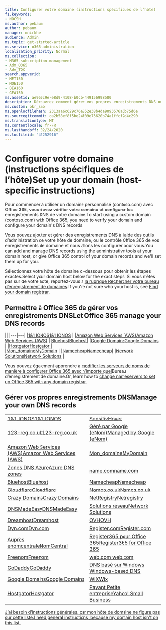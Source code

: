 ```yaml
---
title: Configurer votre domaine (instructions spécifiques de l’hôte)
f1.keywords:
- NOCSH
ms.author: pebaum
author: pebaum
manager: mnirkhe
audience: Admin
ms.topic: get-started-article
ms.service: o365-administration
localization_priority: Normal
ms.collection:
- M365-subscription-management
- Adm_O365
- Adm_TOC
search.appverid:
- MET150
- MOE150
- BEA160
- GEA150
ms.assetid: ae950c9e-e8d9-4108-b0cb-449156998580
description: Découvrez comment gérer vos propres enregistrements DNS ou laisser Office 365 gérer vos enregistrements DNS pour vous.
ms.custom: okr_smb
ms.openlocfilehash: 2313aa6c629c76a852e38b4da9093576a3b75d6e
ms.sourcegitcommit: ca2b58ef8f5be24f09e73620b74a1ffcf2d4c290
ms.translationtype: MT
ms.contentlocale: fr-FR
ms.lasthandoff: 02/24/2020
ms.locfileid: "42252916"
---
```

# <a name="set-up-your-domain-host-specific-instructions"></a><span data-ttu-id="bf0a2-103">Configurer votre domaine (instructions spécifiques de l’hôte)</span><span class="sxs-lookup"><span data-stu-id="bf0a2-103">Set up your domain (host-specific instructions)</span></span>

<span data-ttu-id="bf0a2-104">Pour commencer à utiliser un domaine personnalisé (contoso.com) avec Office 365, vous devez vérifier votre domaine et configurer les enregistrements DNS de votre domaine.</span><span class="sxs-lookup"><span data-stu-id="bf0a2-104">To start using a custom domain (contoso.com) with Office 365, you need to verify your domain and configure your domain's DNS records.</span></span> 
  
<span data-ttu-id="bf0a2-105">Vous pouvez ajouter et gérer des enregistrements DNS à l’aide des outils d’administration de votre hôte de domaine, ou le contrôle Office 365 de vos enregistrements de domaine et nous allons les configurer pour vous.</span><span class="sxs-lookup"><span data-stu-id="bf0a2-105">You can add and manage DNS records using the administrative tools at your domain host, or give Office 365 control of your domain records and we'll set them up for you.</span></span>
  
<span data-ttu-id="bf0a2-106">Sélectionnez votre hôte de domaine ci-dessous pour obtenir les étapes exactes.</span><span class="sxs-lookup"><span data-stu-id="bf0a2-106">Select your domain host below for the exact steps.</span></span> <span data-ttu-id="bf0a2-107">Si vous n’êtes pas sûr de votre hôte, reportez-vous à [la rubrique Rechercher votre bureau d’enregistrement de domaines](find-your-domain-registrar.md).</span><span class="sxs-lookup"><span data-stu-id="bf0a2-107">If you're not sure who your host is, see [Find your domain registrar](find-your-domain-registrar.md).</span></span>
  

## <a name="let-office-365-manage-your-dns-records"></a><span data-ttu-id="bf0a2-108">Permettre à Office 365 de gérer vos enregistrements DNS</span><span class="sxs-lookup"><span data-stu-id="bf0a2-108">Let Office 365 manage your DNS records</span></span>

||
|---|---|
|[<span data-ttu-id="bf0a2-109">1&1 IONOS</span><span class="sxs-lookup"><span data-stu-id="bf0a2-109">1&1 IONOS</span></span>](../dns/change-nameservers-at-1-1-internet.md) |
|[<span data-ttu-id="bf0a2-110">Amazon Web Services (AWS)</span><span class="sxs-lookup"><span data-stu-id="bf0a2-110">Amazon Web Services (AWS)</span></span>](../dns/change-nameservers-at-aws.md) |
 [<span data-ttu-id="bf0a2-111">Bluehost</span><span class="sxs-lookup"><span data-stu-id="bf0a2-111">Bluehost</span></span>](../dns/change-nameservers-at-bluehost.md)|
|[<span data-ttu-id="bf0a2-112">Google Domains</span><span class="sxs-lookup"><span data-stu-id="bf0a2-112">Google   Domains</span></span>](../dns/change-nameservers-at-google-domains.md) |
|[<span data-ttu-id="bf0a2-113">Hostgator</span><span class="sxs-lookup"><span data-stu-id="bf0a2-113">Hostgator   </span></span>](../dns/change-nameservers-at-hostgator.md)  |  
|[<span data-ttu-id="bf0a2-114">Mon_domaine</span><span class="sxs-lookup"><span data-stu-id="bf0a2-114">MyDomain</span></span>](../dns/change-nameservers-at-mydomain.md) | 
|[<span data-ttu-id="bf0a2-115">Namecheap</span><span class="sxs-lookup"><span data-stu-id="bf0a2-115">Namecheap</span></span>](../dns/change-nameservers-at-namecheap.md)|
|[<span data-ttu-id="bf0a2-116">Network Solutions</span><span class="sxs-lookup"><span data-stu-id="bf0a2-116">Network Solutions</span></span>](../dns/change-nameservers-at-network-solutions.md) |  

<span data-ttu-id="bf0a2-117">Vous pouvez également apprendre à [modifier les serveurs de noms de manière à configurer Office 365 avec n’importe quel](change-nameservers-at-any-domain-registrar.md)Bureau d’enregistrement de domaine.</span><span class="sxs-lookup"><span data-stu-id="bf0a2-117">Or, learn how to [change nameservers to set up Office 365 with any domain registrar](change-nameservers-at-any-domain-registrar.md).</span></span>

## <a name="manage-your-own-dns-records"></a><span data-ttu-id="bf0a2-118">Gérer vos propres enregistrements DNS</span><span class="sxs-lookup"><span data-stu-id="bf0a2-118">Manage your own DNS records</span></span>

|                           |                          |
|---------------------------|--------------------------|
| [<span data-ttu-id="bf0a2-119">1&1 IONOS</span><span class="sxs-lookup"><span data-stu-id="bf0a2-119">1&1 IONOS</span></span>](../dns/create-dns-records-at-1-1-internet.md) | [<span data-ttu-id="bf0a2-120">Sensitiv</span><span class="sxs-lookup"><span data-stu-id="bf0a2-120">Hover</span></span>](../dns/create-dns-records-at-hover.md) |
| [<span data-ttu-id="bf0a2-121">123-reg.co.uk</span><span class="sxs-lookup"><span data-stu-id="bf0a2-121">123-reg.co.uk</span></span>](../dns/create-dns-records-at-123-reg-co-uk.md) | [<span data-ttu-id="bf0a2-122">Géré par Google (eNom)</span><span class="sxs-lookup"><span data-stu-id="bf0a2-122">Managed   by Google (eNom)</span></span>](../dns/create-dns-records-for-domain-managed-by-google-enom.md)|
| [<span data-ttu-id="bf0a2-123">Amazon Web Services (AWS)</span><span class="sxs-lookup"><span data-stu-id="bf0a2-123">Amazon Web Services (AWS)</span></span>](../dns/create-dns-records-at-aws.md) | [<span data-ttu-id="bf0a2-124">Mon_domaine</span><span class="sxs-lookup"><span data-stu-id="bf0a2-124">MyDomain</span></span>](../dns/create-dns-records-at-mydomain.md) |
| [<span data-ttu-id="bf0a2-125">Zones DNS Azure</span><span class="sxs-lookup"><span data-stu-id="bf0a2-125">Azure DNS zones</span></span>](../dns/create-dns-records-for-azure-dns-zones.md) | [<span data-ttu-id="bf0a2-126">name.com</span><span class="sxs-lookup"><span data-stu-id="bf0a2-126">name.com</span></span>](../dns/create-dns-records-at-name-com.md) |
| [<span data-ttu-id="bf0a2-127">Bluehost</span><span class="sxs-lookup"><span data-stu-id="bf0a2-127">Bluehost</span></span>](../dns/create-dns-records-at-bluehost.md) | [<span data-ttu-id="bf0a2-128">Namecheap</span><span class="sxs-lookup"><span data-stu-id="bf0a2-128">Namecheap</span></span>](../dns/create-dns-records-at-namecheap.md)|
| [<span data-ttu-id="bf0a2-129">Cloudflare</span><span class="sxs-lookup"><span data-stu-id="bf0a2-129">Cloudflare</span></span>](../dns/create-dns-records-at-cloudflare.md)| [<span data-ttu-id="bf0a2-130">Names.co.uk</span><span class="sxs-lookup"><span data-stu-id="bf0a2-130">Names.co.uk</span></span>](../dns/create-dns-records-at-names-co-uk.md) |
|  [<span data-ttu-id="bf0a2-131">Crazy Domains</span><span class="sxs-lookup"><span data-stu-id="bf0a2-131">Crazy Domains</span></span>](../dns/create-dns-records-at-crazy-domains.md)| [<span data-ttu-id="bf0a2-132">NetRegistry</span><span class="sxs-lookup"><span data-stu-id="bf0a2-132">Netregistry</span></span>](../dns/create-dns-records-at-netregistry.md) |
|[<span data-ttu-id="bf0a2-133">DNSMadeEasy</span><span class="sxs-lookup"><span data-stu-id="bf0a2-133">DNSMadeEasy</span></span>](../dns/create-dns-records-at-dnsmadeeasy.md) | [<span data-ttu-id="bf0a2-134">Solutions réseau</span><span class="sxs-lookup"><span data-stu-id="bf0a2-134">Network   Solutions</span></span>](../dns/create-dns-records-at-network-solutions.md) |
|[<span data-ttu-id="bf0a2-135">Dreamhost</span><span class="sxs-lookup"><span data-stu-id="bf0a2-135">Dreamhost</span></span>](../dns/create-dns-records-at-dreamhost.md)  | [<span data-ttu-id="bf0a2-136">OVH</span><span class="sxs-lookup"><span data-stu-id="bf0a2-136">OVH</span></span>](../dns/create-dns-records-at-ovh.md) |
|  [<span data-ttu-id="bf0a2-137">Dyn.com</span><span class="sxs-lookup"><span data-stu-id="bf0a2-137">Dyn.com</span></span>](../dns/create-dns-records-at-dyn-com.md) | [<span data-ttu-id="bf0a2-138">Register.com</span><span class="sxs-lookup"><span data-stu-id="bf0a2-138">Register.com</span></span>](../dns/create-dns-records-at-register-com.md) |
| [<span data-ttu-id="bf0a2-139">Auprès enomcentral</span><span class="sxs-lookup"><span data-stu-id="bf0a2-139">eNomCentral</span></span>](../dns/create-dns-records-at-enomcentral.md)| [<span data-ttu-id="bf0a2-140">Register365 pour Office 365</span><span class="sxs-lookup"><span data-stu-id="bf0a2-140">Register365 for Office 365</span></span>](../dns/create-dns-records-at-register365.md)  |
| [<span data-ttu-id="bf0a2-141">Freenom</span><span class="sxs-lookup"><span data-stu-id="bf0a2-141">Freenom</span></span>](../dns/create-dns-records-at-freenom.md) | [<span data-ttu-id="bf0a2-142">web.com</span><span class="sxs-lookup"><span data-stu-id="bf0a2-142"> web.com </span></span>](../dns/create-dns-records-at-web-com.md)|
|[<span data-ttu-id="bf0a2-143">GoDaddy</span><span class="sxs-lookup"><span data-stu-id="bf0a2-143">GoDaddy</span></span>](../dns/create-dns-records-at-godaddy.md)|[<span data-ttu-id="bf0a2-144">DNS basé sur Windows</span><span class="sxs-lookup"><span data-stu-id="bf0a2-144"> Windows-based DNS</span></span>](../dns/create-dns-records-using-windows-based-dns.md)   |
| [<span data-ttu-id="bf0a2-145">Google Domains</span><span class="sxs-lookup"><span data-stu-id="bf0a2-145">Google Domains</span></span>](../dns/create-dns-records-at-google-domains.md) |[<span data-ttu-id="bf0a2-146">WiX</span><span class="sxs-lookup"><span data-stu-id="bf0a2-146">Wix</span></span>](../dns/create-dns-records-at-wix.md) |
|[<span data-ttu-id="bf0a2-147">Hostgator</span><span class="sxs-lookup"><span data-stu-id="bf0a2-147">Hostgator</span></span>](../dns/create-dns-records-at-hostgator.md)  | [<span data-ttu-id="bf0a2-148">Payant   Petite entreprise</span><span class="sxs-lookup"><span data-stu-id="bf0a2-148">Yahoo!   Small Business</span></span>](../dns/create-dns-records-at-yahoo-small-business.md)  |

[<span data-ttu-id="bf0a2-149">J’ai besoin d’instructions générales, car mon hôte de domaine ne figure pas sur cette liste.</span><span class="sxs-lookup"><span data-stu-id="bf0a2-149">I need general instructions, because my domain host isn't on this list. </span></span>](create-dns-records-at-any-dns-hosting-provider.md)
   